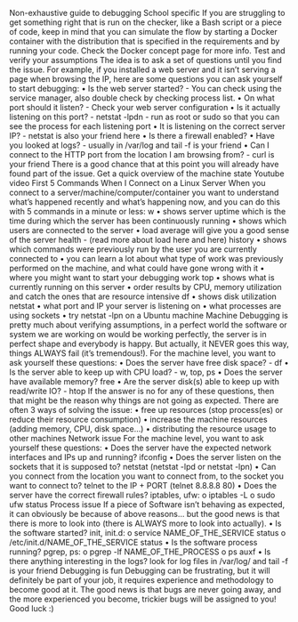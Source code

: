 Non-exhaustive guide to debugging
School specific
If you are struggling to get something right that is run on the checker, like a Bash script or a piece of code, keep in mind that you can simulate the flow by starting a Docker container with the distribution that is specified in the requirements and by running your code. Check the Docker concept page for more info.
Test and verify your assumptions
The idea is to ask a set of questions until you find the issue. For example, if you installed a web server and it isn’t serving a page when browsing the IP, here are some questions you can ask yourself to start debugging:
•	Is the web server started? - You can check using the service manager, also double check by checking process list.
•	On what port should it listen? - Check your web server configuration
•	Is it actually listening on this port? - netstat -lpdn - run as root or sudo so that you can see the process for each listening port
•	It is listening on the correct server IP? - netstat is also your friend here
•	Is there a firewall enabled?
•	Have you looked at logs? - usually in /var/log and tail -f is your friend
•	Can I connect to the HTTP port from the location I am browsing from? - curl is your friend
There is a good chance that at this point you will already have found part of the issue.
Get a quick overview of the machine state
Youtube video First 5 Commands When I Connect on a Linux Server
When you connect to a server/machine/computer/container you want to understand what’s happened recently and what’s happening now, and you can do this with 5 commands in a minute or less:
w
•	shows server uptime which is the time during which the server has been continuously running
•	shows which users are connected to the server
•	load average will give you a good sense of the server health - (read more about load here and here)
history
•	shows which commands were previously run by the user you are currently connected to
•	you can learn a lot about what type of work was previously performed on the machine, and what could have gone wrong with it
•	where you might want to start your debugging work
top
•	shows what is currently running on this server
•	order results by CPU, memory utilization and catch the ones that are resource intensive
df
•	shows disk utilization
netstat
•	what port and IP your server is listening on
•	what processes are using sockets
•	try netstat -lpn on a Ubuntu machine
Machine
Debugging is pretty much about verifying assumptions, in a perfect world the software or system we are working on would be working perfectly, the server is in perfect shape and everybody is happy. But actually, it NEVER goes this way, things ALWAYS fail (it’s tremendous!).
For the machine level, you want to ask yourself these questions:
•	Does the server have free disk space? - df
•	Is the server able to keep up with CPU load? - w, top, ps
•	Does the server have available memory? free
•	Are the server disk(s) able to keep up with read/write IO? - htop
If the answer is no for any of these questions, then that might be the reason why things are not going as expected. There are often 3 ways of solving the issue:
•	free up resources (stop process(es) or reduce their resource consumption)
•	increase the machine resources (adding memory, CPU, disk space…)
•	distributing the resource usage to other machines
Network issue
For the machine level, you want to ask yourself these questions:
•	Does the server have the expected network interfaces and IPs up and running? ifconfig
•	Does the server listen on the sockets that it is supposed to? netstat (netstat -lpd or netstat -lpn)
•	Can you connect from the location you want to connect from, to the socket you want to connect to? telnet to the IP + PORT (telnet 8.8.8.8 80)
•	Does the server have the correct firewall rules? iptables, ufw:
o	iptables -L
o	sudo ufw status
Process issue
If a piece of Software isn’t behaving as expected, it can obviously be because of above reasons… but the good news is that there is more to look into (there is ALWAYS more to look into actually).
•	Is the software started? init, init.d:
o	service NAME_OF_THE_SERVICE status
o	/etc/init.d/NAME_OF_THE_SERVICE status
•	Is the software process running? pgrep, ps:
o	pgrep -lf NAME_OF_THE_PROCESS
o	ps auxf
•	Is there anything interesting in the logs? look for log files in /var/log/ and tail -f is your friend
Debugging is fun
Debugging can be frustrating, but it will definitely be part of your job, it requires experience and methodology to become good at it. The good news is that bugs are never going away, and the more experienced you become, trickier bugs will be assigned to you! Good luck :)


